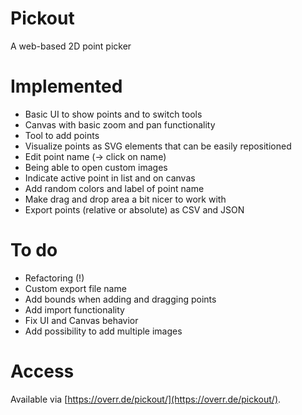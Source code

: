 # Pickout

A web-based 2D point picker

# Implemented

- Basic UI to show points and to switch tools
- Canvas with basic zoom and pan functionality
- Tool to add points
- Visualize points as SVG elements that can be easily repositioned
- Edit point name (-> click on name)
- Being able to open custom images
- Indicate active point in list and on canvas
- Add random colors and label of point name
- Make drag and drop area a bit nicer to work with
- Export points (relative or absolute) as CSV and JSON

# To do

- Refactoring (!)
- Custom export file name
- Add bounds when adding and dragging points
- Add import functionality
- Fix UI and Canvas behavior
- Add possibility to add multiple images

# Access

Available via [https://overr.de/pickout/](https://overr.de/pickout/).
